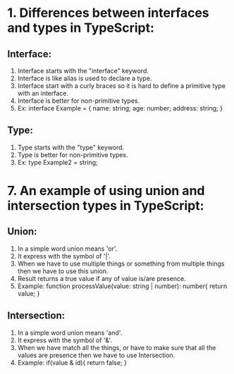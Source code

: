 # 1. Differences between interfaces and types in TypeScript:

## Interface:

1. Interface starts with the "interface" keyword.
2. Interface is like alias is used to declare a type.
3. Interface start with a curly braces so it is hard to define a primitive type with an interface.
4. Interface is better for non-primitive types.
5. Ex: interface Example = {
   name: string;
   age: number;
   address: string;
   }

## Type:

1. Type starts with the "type" keyword.
2. Type is better for non-primitive types.
3. Ex: type Example2 = string;

# 7. An example of using union and intersection types in TypeScript:

## Union:

1. In a simple word union means 'or'.
2. It express with the symbol of '|'.
3. When we have to use multiple things or something from multiple things then we have to use this union.
4. Result returns a true value if any of value is/are presence.
5. Example: function processValue(value: string | number): number{
   return value;
   }

## Intersection:

1. In a simple word union means 'and'.
2. It express with the symbol of '&'.
3. When we have match all the things, or have to make sure that all the values are presence then we have to use Intersection.
4. Example: if(value & id){
   return false;
   }
